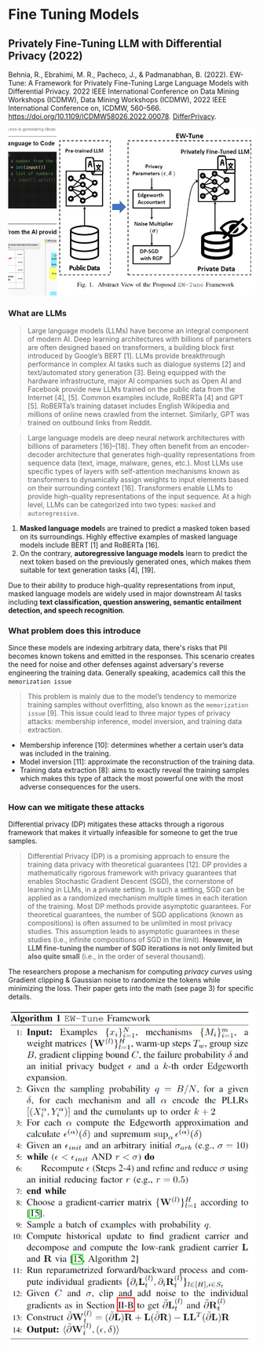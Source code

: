 # Fine Tuning Models

## Privately Fine-Tuning LLM with Differential Privacy (2022)

Behnia, R., Ebrahimi, M. R., Pacheco, J., & Padmanabhan, B. (2022). EW-Tune: A Framework for Privately Fine-Tuning Large Language Models with Differential Privacy. 2022 IEEE International Conference on Data Mining Workshops (ICDMW), Data Mining Workshops (ICDMW), 2022 IEEE International Conference on, ICDMW, 560–566. https://doi.org/10.1109/ICDMW58026.2022.00078. [DifferPrivacy](DifferPrivacy.pdf).

![ew-tune](ew-tune.png)

### What are LLMs

> Large language models (LLMs) have become an integral component of modern AI. Deep learning architectures with billions of parameters are often designed based on transformers, a building block first introduced by Google’s BERT [1]. LLMs provide breakthrough performance in complex AI tasks such as dialogue systems [2] and text/automated story generation [3]. Being equipped with the hardware infrastructure, major AI companies such as Open AI and Facebook provide new LLMs trained on the public data from the Internet [4], [5]. Common examples include, RoBERTa [4] and GPT [5]. RoBERTa’s training dataset includes English Wikipedia and millions of
online news crawled from the internet. Similarly, GPT was trained on outbound links from Reddit.

>Large language models are deep neural network architectures with billions of parameters [16]–[18]. They often benefit from an encoder-decoder architecture that generates high-quality representations from sequence data (text, image, malware, genes, etc.). Most LLMs use specific types of layers with self-attention mechanisms known as transformers to dynamically assign weights to input elements based on their surrounding context [16]. Transformers enable LLMs to
provide high-quality representations of the input sequence. At a high level, LLMs can be categorized into two types: `masked` and `autoregressive`.

1. **Masked language model**s are trained to predict a masked token based on its surroundings. Highly effective examples of masked language models include BERT [1] and RoBERTa [16]. 
1. On the contrary, **autoregressive language models** learn to predict the next token based on the previously generated ones, which makes them suitable for text generation tasks [4], [19].

Due to their ability to produce high-quality representations from input, masked language models are widely used in major downstream AI tasks including **text classification, question answering, semantic entailment detection, and speech recognition**.

### What problem does this introduce

Since these models are indexing arbitrary data, there's risks that PII becomes known tokens and emitted in the responses. This scenario creates the need for noise and other defenses against adversary's reverse engineering the training data. Generally speaking, academics call this the `memorization issue`

> This problem is mainly due to the model’s tendency to memorize training samples without overfitting, also known as the `memorization issue` [9]. This issue could lead to three major types of privacy attacks: membership inference, model inversion, and training data extraction.

- Membership inference [10]: determines whether a certain user’s data was included in the training.
- Model inversion [11]: approximate the reconstruction of the training data.
- Training data extraction [8]: aims to exactly reveal the training samples which makes this type of attack the most powerful one with the most adverse consequences for the users.

### How can we mitigate these attacks

Differential privacy (DP) mitigates these attacks through a rigorous framework that makes it virtually infeasible for someone to get the true samples.

> Differential Privacy (DP) is a promising approach to ensure the training data privacy with theoretical guarantees [12]. DP provides a mathematically rigorous framework with privacy guarantees that enables Stochastic Gradient Descent (SGD), the cornerstone of learning in LLMs, in a private setting. In such a setting, SGD can be applied as a randomized mechanism multiple times in each iteration of the training. Most DP methods provide asymptotic guarantees. For theoretical guarantees, the number of SGD applications (known as compositions) is often assumed to be unlimited in most privacy studies. This assumption leads to asymptotic guarantees in these studies (i.e., infinite compositions of SGD in the limit). **However, in LLM fine-tuning the number of SGD iterations is not only limited but also quite small** (i.e., in the order of several thousand).

The researchers propose a mechanism for computing _privacy curves_ using Gradient clipping & Gaussian noise to randomize the tokens while minimizing the loss. Their paper gets into the math (see page 3) for specific details.

![ew-algo](ew-algo.png)
